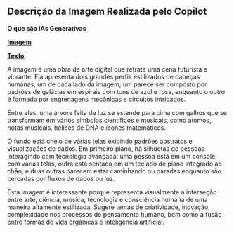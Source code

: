 ## Descrição da Imagem Realizada pelo Copilot
**O que são IAs Generativas**

**[Imagem](/inputs/OquesaoIAsGenerativas.png)**

**[Texto](/inputs/OquesãoIAsGenerativas.md)**

A imagem é uma obra de arte digital que retrata uma cena futurista e vibrante. Ela apresenta dois grandes perfis estilizados de cabeças humanas, um de cada lado da imagem; um parece ser composto por padrões de galáxias em espirais com tons de azul e rosa, enquanto o outro é formado por engrenagens mecânicas e circuitos intricados.

Entre eles, uma árvore feita de luz se estende para cima com galhos que se transformam em vários símbolos científicos e musicais, como átomos, notas musicais, hélices de DNA e ícones matemáticos.

O fundo está cheio de várias telas exibindo padrões abstratos e visualizações de dados. Em primeiro plano, há silhuetas de pessoas interagindo com tecnologia avançada: uma pessoa está em um console com várias telas, outra está sentada em um teclado de piano integrado ao chão, e duas outras parecem estar caminhando ou paradas enquanto são cercadas por fluxos de dados ou luz.

Esta imagem é interessante porque representa visualmente a interseção entre arte, ciência, música, tecnologia e consciência humana de uma maneira altamente estilizada. Sugere temas de criatividade, inovação, complexidade nos processos de pensamento humano, bem como a fusão entre formas de vida orgânicas e inteligência artificial.
